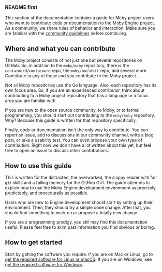 ### README first

This section of the documentation contains a guide for Moby project users who want to
contribute code or documentation to the Moby Engine project. As a community, we
share rules of behavior and interaction. Make sure you are familiar with the <a
href="https://github.com/helmutkemper/moby/blob/master/CONTRIBUTING.md#docker-community-guidelines"
target="_blank">community guidelines</a> before continuing.

## Where and what you can contribute

The Moby project consists of not just one but several repositories on GitHub.
So, in addition to the `moby/moby` repository, there is the
`containerd/containerd` repo, the `moby/buildkit` repo, and several more.
Contribute to any of these and you contribute to the Moby project.

Not all Moby repositories use the Go language. Also, each repository has its
own focus area. So, if you are an experienced contributor, think about
contributing to a Moby project repository that has a language or a focus area you are
familiar with.

If you are new to the open source community, to Moby, or to formal
programming, you should start out contributing to the `moby/moby`
repository. Why? Because this guide is written for that repository specifically.

Finally, code or documentation isn't the only way to contribute. You can report
an issue, add to discussions in our community channel, write a blog post, or
take a usability test. You can even propose your own type of contribution.
Right now we don't have a lot written about this yet, but feel free to open an issue
to discuss other contributions.

## How to use this guide

This is written for the distracted, the overworked, the sloppy reader with fair
`git` skills and a failing memory for the GitHub GUI. The guide attempts to
explain how to use the Moby Engine development environment as precisely,
predictably, and procedurally as possible.

Users who are new to Engine development should start by setting up their
environment. Then, they should try a simple code change. After that, you should
find something to work on or propose a totally new change.

If you are a programming prodigy, you still may find this documentation useful.
Please feel free to skim past information you find obvious or boring.

## How to get started

Start by getting the software you require. If you are on Mac or Linux, go to
[get the required software for Linux or macOS](software-required.md). If you are
on Windows, see [get the required software for Windows](software-req-win.md).
